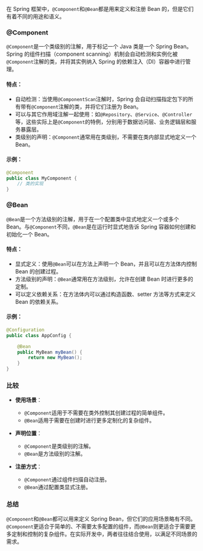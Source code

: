 在 Spring 框架中，`@Component`和`@Bean`都是用来定义和注册 Bean 的，但是它们有着不同的用途和语义。

### @Component

`@Component`是一个类级别的注解，用于标记一个 Java 类是一个 Spring Bean。Spring 的组件扫描（component scanning）机制会自动检测和实例化被`@Component`注解的类，并将其实例纳入 Spring 的依赖注入（DI）容器中进行管理。

#### 特点：

- 自动检测：当使用`@ComponentScan`注解时，Spring 会自动扫描指定包下的所有带有`@Component`注解的类，并将它们注册为 Bean。
- 可以与其它作用域注解一起使用：如`@Repository`、`@Service`、`@Controller`等，这些实际上是`@Component`的特例，分别用于数据访问层、业务逻辑层和服务暴露层。
- 类级别的声明：`@Component`通常用在类级别，不需要在类内部显式地定义一个 Bean。

#### 示例：

```java
@Component
public class MyComponent {
    // 类的实现
}
```

### @Bean

`@Bean`是一个方法级别的注解，用于在一个配置类中显式地定义一个或多个 Bean。与`@Component`不同，`@Bean`是在运行时显式地告诉 Spring 容器如何创建和初始化一个 Bean。

#### 特点：

- 显式定义：使用`@Bean`可以在方法上声明一个 Bean，并且可以在方法体内控制 Bean 的创建过程。
- 方法级别的声明：`@Bean`通常用在方法级别，允许在创建 Bean 时进行更多的定制。
- 可以定义依赖关系：在方法体内可以通过构造函数、setter 方法等方式来定义 Bean 的依赖关系。

#### 示例：

```java
@Configuration
public class AppConfig {

    @Bean
    public MyBean myBean() {
        return new MyBean();
    }
}
```

### 比较

- **使用场景**：

  - `@Component`适用于不需要在类外控制其创建过程的简单组件。
  - `@Bean`适用于需要在创建时进行更多定制化的复杂组件。

- **声明位置**：

  - `@Component`是类级别的注解。
  - `@Bean`是方法级别的注解。

- **注册方式**：
  - `@Component`通过组件扫描自动注册。
  - `@Bean`通过配置类显式注册。

### 总结

`@Component`和`@Bean`都可以用来定义 Spring Bean，但它们的应用场景略有不同。`@Component`更适合于简单的、不需要太多配置的组件，而`@Bean`则更适合于需要更多定制和控制的复杂组件。在实际开发中，两者往往结合使用，以满足不同场景的需求。
